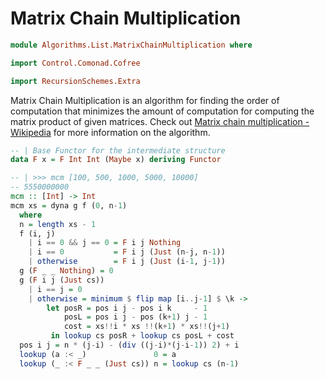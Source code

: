 # Matrix Chain Multiplication

```hs
module Algorithms.List.MatrixChainMultiplication where

import Control.Comonad.Cofree

import RecursionSchemes.Extra
```

Matrix Chain Multiplication is an algorithm for finding the order of computation that minimizes the amount of computation for computing the matrix product of given matrices. Check out [Matrix chain multiplication - Wikipedia](https://en.wikipedia.org/wiki/Matrix_chain_multiplication) for more information on the algorithm.

```hs
-- | Base Functor for the intermediate structure
data F x = F Int Int (Maybe x) deriving Functor

-- | >>> mcm [100, 500, 1000, 5000, 10000]
-- 5550000000
mcm :: [Int] -> Int
mcm xs = dyna g f (0, n-1)
  where
  n = length xs - 1
  f (i, j)
    | i == 0 && j == 0 = F i j Nothing
    | i == 0           = F i j (Just (n-j, n-1))
    | otherwise        = F i j (Just (i-1, j-1))
  g (F _ _ Nothing) = 0
  g (F i j (Just cs))
    | i == j = 0
    | otherwise = minimum $ flip map [i..j-1] $ \k ->
        let posR = pos i j - pos i k     - 1
            posL = pos i j - pos (k+1) j - 1
            cost = xs!!i * xs !!(k+1) * xs!!(j+1)
         in lookup cs posR + lookup cs posL + cost
  pos i j = n * (j-i) - (div ((j-i)*(j-i-1)) 2) + i
  lookup (a :< _)               0 = a
  lookup (_ :< F _ _ (Just cs)) n = lookup cs (n-1)
```
